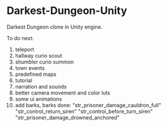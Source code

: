 # Darkest-Dungeon-Unity
Darkest Dungeon clone in Unity engine.

To do next:
1) teleport
2) hallway curio scout
3) shumbler curio summon
4) town events
5) predefined maps
6) tutorial
7) narration and sounds
8) better camera movement and color luts
9) some ui animations
10) add barks, barks done:
"str_prisoner_damage_cauldron_full"
"str_control_return_siren"
"str_control_before_turn_siren"
"str_prisoner_damage_drowned_anchored"
